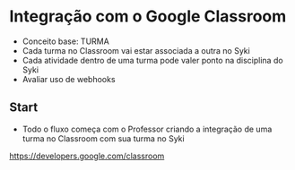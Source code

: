 # Integração com o Google Classroom

- Conceito base: TURMA
- Cada turma no Classroom vai estar associada a outra no Syki
- Cada atividade dentro de uma turma pode valer ponto na disciplina do Syki
- Avaliar uso de webhooks

## Start

- Todo o fluxo começa com o Professor criando a integração de uma turma no Classroom com sua turma no Syki


https://developers.google.com/classroom





